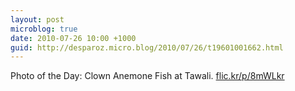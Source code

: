 ```yaml
---
layout: post
microblog: true
date: 2010-07-26 10:00 +1000
guid: http://desparoz.micro.blog/2010/07/26/t19601001662.html
---
```

Photo of the Day: Clown Anemone Fish at Tawali. [flic.kr/p/8mWLkr](http://flic.kr/p/8mWLkr)
